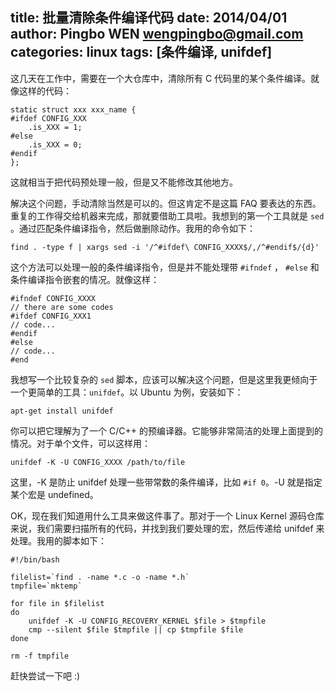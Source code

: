 title: 批量清除条件编译代码
date: 2014/04/01
author: Pingbo WEN <wengpingbo@gmail.com>
categories: linux
tags: [条件编译, unifdef]
---

这几天在工作中，需要在一个大仓库中，清除所有 C 代码里的某个条件编译。就像这样的代码：

```
static struct xxx xxx_name {
#ifdef CONFIG_XXX
    .is_XXX = 1;
#else
    .is_XXX = 0;
#endif
};
```

这就相当于把代码预处理一般，但是又不能修改其他地方。


解决这个问题，手动清除当然是可以的。但这肯定不是这篇 FAQ 要表达的东西。重复的工作得交给机器来完成，那就要借助工具啦。我想到的第一个工具就是 `sed` 。通过匹配条件编译指令，然后做删除动作。我用的命令如下：

```
find . -type f | xargs sed -i '/^#ifdef\ CONFIG_XXXX$/,/^#endif$/{d}'
```

这个方法可以处理一般的条件编译指令，但是并不能处理带 `#ifndef` ， `#else` 和 条件编译指令嵌套的情况。就像这样：

```
#ifndef CONFIG_XXXX
// there are some codes
#ifdef CONFIG_XXX1
// code...
#endif
#else
// code...
#end
```

我想写一个比较复杂的 `sed` 脚本，应该可以解决这个问题，但是这里我更倾向于一个更简单的工具：`unifdef`。以 Ubuntu 为例，安装如下：

```
apt-get install unifdef
```

你可以把它理解为了一个 C/C++ 的预编译器。它能够非常简洁的处理上面提到的情况。对于单个文件，可以这样用：

```
unifdef -K -U CONFIG_XXXX /path/to/file
```

这里，-K 是防止 unifdef 处理一些带常数的条件编译，比如 `#if 0`。-U 就是指定某个宏是 undefined。

OK，现在我们知道用什么工具来做这件事了。那对于一个 Linux Kernel 源码仓库来说，我们需要扫描所有的代码，并找到我们要处理的宏，然后传递给 unifdef 来处理。我用的脚本如下：


```
#!/bin/bash

filelist=`find . -name *.c -o -name *.h`
tmpfile=`mktemp`

for file in $filelist
do
    unifdef -K -U CONFIG_RECOVERY_KERNEL $file > $tmpfile
    cmp --silent $file $tmpfile || cp $tmpfile $file
done

rm -f tmpfile
```

赶快尝试一下吧 :)
